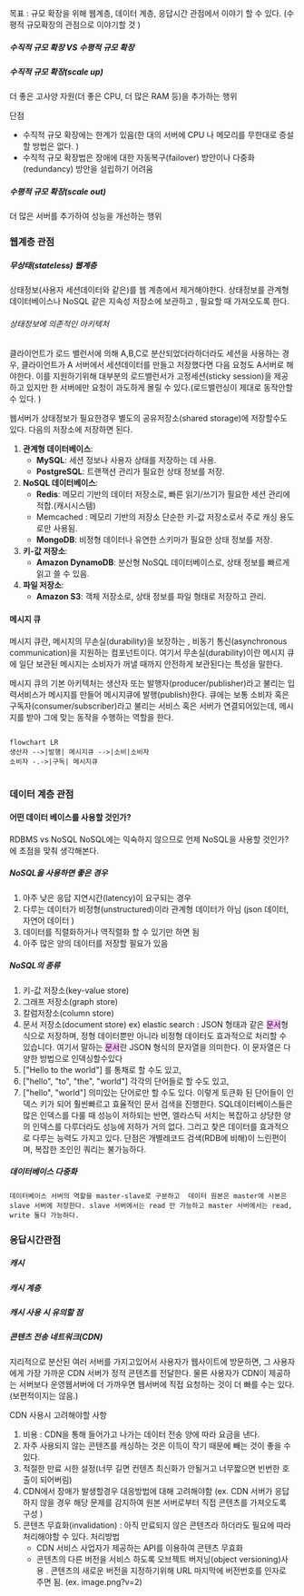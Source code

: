 
목표 : 규모 확장을 위해 웹계층, 데이터 계층, 응답시간 관점에서 이야기 할 수 있다. (수평적 규모확장의 관점으로 이야기할 것 )

##### 수직적 규모 확장 VS 수평적 규모 확장 

##### 수직적 규모 확장(scale up) 
더 좋은 고사양 자원(더 좋은  CPU, 더 많은 RAM 등)을 추가하는 행위 

단점 
* 수직적 규모 확장에는 한계가 있음(한 대의 서버에 CPU 나 메모리를 무한대로 증설할 방법은 없다. )
* 수직적 규모 확장법은 장애에 대한 자동복구(failover) 방안이나 다중화(redundancy) 방안을 설립하기 어려움
##### 수평적 규모 확장(scale out)
더 많은 서버를 추가하여 성능을 개선하는 행위

### 웹계층 관점

##### 무상태(stateless) 웹계층
상태정보(사용자 세션데이터와 같은)를 웹 계층에서 제거해야한다. 
상태정보를 관계형 데이터베이스나 NoSQL 같은 지속성 저장소에 보관하고 , 필요할 때 가져오도록 한다. 

###### 상태정보에 의존적인 아키텍처
클라이언트가 로드 밸런서에 의해 A,B,C로 분산되었더라하더라도 세션을 사용하는 경우, 클라이언트가 A 서버에서 세션데이터를 만들고 저장했다면 다음 요청도 A서버로 해야한다. 이를 지원하기위해 대부분의 로드밸런서가 고정세션(sticky session)을 제공하고 있지만 한 서버에만 요청이 과도하게 몰릴 수 있다.(로드밸런싱이 제대로 동작안할 수 있다. )

웹서버가 상태정보가 필요한경우 별도의 공유저장소(shared storage)에 저장할수도 있다. 
다음의 저장소에 저장하면 된다. 
1. **관계형 데이터베이스**:
    - **MySQL**: 세션 정보나 사용자 상태를 저장하는 데 사용.
    - **PostgreSQL**: 트랜잭션 관리가 필요한 상태 정보를 저장.
2. **NoSQL 데이터베이스**:
    - **Redis**: 메모리 기반의 데이터 저장소로, 빠른 읽기/쓰기가 필요한 세션 관리에 적합.(캐시시스템)
    - Memcached : 메모리 기반의 저장소 단순한 키-값 저장소로서 주로 캐싱 용도로만 사용됨.
    - **MongoDB**: 비정형 데이터나 유연한 스키마가 필요한 상태 정보를 저장.
3. **키-값 저장소**:
    - **Amazon DynamoDB**: 분산형 NoSQL 데이터베이스로, 상태 정보를 빠르게 읽고 쓸 수 있음.
4. **파일 저장소**:
    - **Amazon S3**: 객체 저장소로, 상태 정보를 파일 형태로 저장하고 관리.

#### 메시지 큐
메시지 큐란, 메시지의 무손실(durability)을 보장하는 , 비동기 통신(asynchronous communication)을 지원하는 컴포넌트이다. 여기서 무손실(durability)이란 메시지 큐에 일단 보관된 메시지는 소비자가 꺼낼 때까지 안전하게 보관된다는 특성을 말한다. 

메시지 큐의 기본 아키텍처는 생산자 또는 발행자(producer/publisher)라고 불리는 입력서비스가 메시지를 만들어 메시지큐에 발행(publish)한다. 큐에는 보통 소비자 혹은 구독자(consumer/subscriber)라고 불리는 서비스 혹은 서버가 연결되어있는데, 메시지를 받아 그에 맞는 동작을 수행하는 역할을 한다. 

```mermaid

flowchart LR
생산자 -->|발행| 메시지큐 -->|소비|소비자
소비자 -.->|구독| 메시지큐


```

### 데이터 계층 관점 

#### 어떤 데이터 베이스를 사용할 것인가? 
RDBMS vs NoSQL
NoSQL에는 익숙하지 않으므로 언제 NoSQL을 사용할 것인가? 에 초점을 맞춰 생각해본다.
##### NoSQL을 사용하면 좋은 경우
1. 아주 낮은 응답 지연시간(latency)이 요구되는 경우
2. 다루는 데이터가 비정형(unstructured)이라 관계형 데이터가 아님 (json 데이터, 자연어 데이터 )
3. 데이터를 직렬화하거나 역직렬화 할 수 있기만 하면 됨
4. 아주 많은 양의 데이터를 저장할 필요가 있음
##### NoSQL의 종류
1. 키-값 저장소(key-value store)
2. 그래프 저장소(graph store)
3. 칼럼저장소(column store)
4. 문서 저장소(document store) 
ex) elastic search : JSON 형태과 같은 <span style="background:#fdbfff">문서</span>형식으로 저장하며, 정형 데이터뿐만 아니라 비정형 데이터도 효과적으로 처리할 수 있습니다. 여기서 말하는 <span style="background:#fdbfff">문서</span>란 JSON 형식의 문자열을 의미한다. 
이 문자열은 다양한 방법으로 인덱싱할수있다 
1. ["Hello to the world"] 를 통채로 할 수도 있고,
2. ["hello", "to", "the", "world"] 각각의 단어들로 할 수도 있고,
3. ["hello", "world"]  의미있는 단어로만 할 수도 있다. 
이렇게 토큰화 된 단어들이 인덱스 키가 되어 훨씬빠르고 효율적인 문서 검색을 진행한다.
SQL데이터베이스들은 많은 인덱스를 다룰 때 성능이 저하되는 반면, 엘라스틱 서치는 복잡하고 상당한 양의 인덱스를 다루더라도 성능에 저하가 거의 없다. 그리고 찾은 데이터를 효과적으로 다루는 능력도 가지고 있다. 
단점은 개별레코드 검색(RDB에 비해)이 느린편이며, 복잡한 조인인 쿼리는 불가능하다.

##### 데이터베이스 다중화 
	데이터베이스 서버의 역할을 master-slave로 구분하고  데이터 원본은 master에 사본은 slave 서버에 저장한다. slave 서버에서는 read 만 가능하고 master 서버에서는 read, write 둘다 가능하다. 


### 응답시간관점 

##### 캐시

##### 캐시 계층

##### 캐시 사용 시 유의할 점 

##### 콘텐츠 전송 네트워크(CDN)
지리적으로 분산된 여러 서버를 가지고있어서 사용자가 웹사이트에 방문하면, 그 사용자에게 가장 가까운 CDN 서버가 정적 콘텐츠를 전달한다. 물론 사용자가 CDN이 제공하는 서버보다 운영웹서버에 더 가까우면 웹서버에 직접 요청하는 것이 더 빠를 수는 있다.(보편적이지는 않음.)

 CDN 사용시 고려해야할 사항
 1. 비용 : CDN을 통해 들어가고 나가는 데이터 전송 양에 따라 요금을 낸다.  
 2. 자주 사용되지 않는 콘텐츠를 캐싱하는 것은 이득이 작기 때문에 빼는 것이 좋을 수 있다. 
 3. 적절한 만료 시한 설정(너무 길면 컨텐츠 최신화가 안될거고 너무짧으면 빈번한 호출이 되어버림)
 4. CDN에서 장애가 발생할경우 대응방법에 대해 고려해야함 (ex. CDN 서버가 응답하지 않을 경우 해당 문제를 감지하여 원본 서버로부터 직접 콘텐츠를 가져오도록 구성 )
 5. 콘텐츠 무효화(invalidation) : 아직 만료되지 않은 콘텐츠라 하더라도 필요에 따라 처리해야할 수 있다.
     처리방법
     * CDN 서비스 사업자가 제공하는 API를 이용하여 콘텐츠 무효화
     * 콘텐츠의 다른 버전을 서비스 하도록 오브젝트 버저닝(object versioning)사용 . 콘텐츠의 새로운 버전을 지정하기위해 URL 마지막에 버전번호를 인자로 주면 됨. (ex. image.png?v=2)

 





